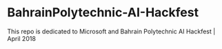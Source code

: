 # BahrainPolytechnic-AI-Hackfest
This repo is dedicated to Microsoft and Bahrain Polytechnic AI Hackfest | April 2018 
